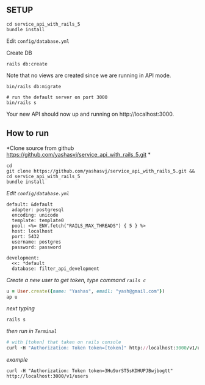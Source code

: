 ## SETUP

```
cd service_api_with_rails_5
bundle install
```

Edit ```config/database.yml```

Create DB
```
rails db:create
```

Note that no views are created since we are running in API mode.

```
bin/rails db:migrate

# run the default server on port 3000
bin/rails s
```
Your new API should now up and running on http://localhost:3000.

## How to run
*Clone source from github https://github.com/yashasvj/service_api_with_rails_5.git *
```
cd
git clone https://github.com/yashasvj/service_api_with_rails_5.git && cd service_api_with_rails_5
bundle install
```
*Edit `config/database.yml`*
```
default: &default
  adapter: postgresql
  encoding: unicode
  template: template0
  pool: <%= ENV.fetch("RAILS_MAX_THREADS") { 5 } %>
  host: localhost
  port: 5432
  username: postgres
  password: password

development:
  <<: *default
  database: filter_api_development
```
*Create a new user to get token, type command `rails c`*
```ruby
u = User.create({name: "Yashas", email: "yash@gmail.com"})
ap u
```
*next typing*
```
rails s
```
*then run in `Terminal`*
```ruby
# with [token] that taken on rails console
curl -H "Authorization: Token token=[token]" http://localhost:3000/v1/users
```
*example*
```
curl -H "Authorization: Token token=3Hu9orST5sKDHUPJBwjbogtt" http://localhost:3000/v1/users
```